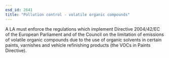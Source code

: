 ```yaml
---
esd_id: 2641
title: "Pollution control - volatile organic compounds"
---
```


A LA must enforce the regulations which implement Directive 2004/42/EC of the European Parliament and of the Council on the limitation of emissions of volatile organic compounds due to the use of organic solvents in certain paints, varnishes and vehicle refinishing products (the VOCs in Paints Directive).

